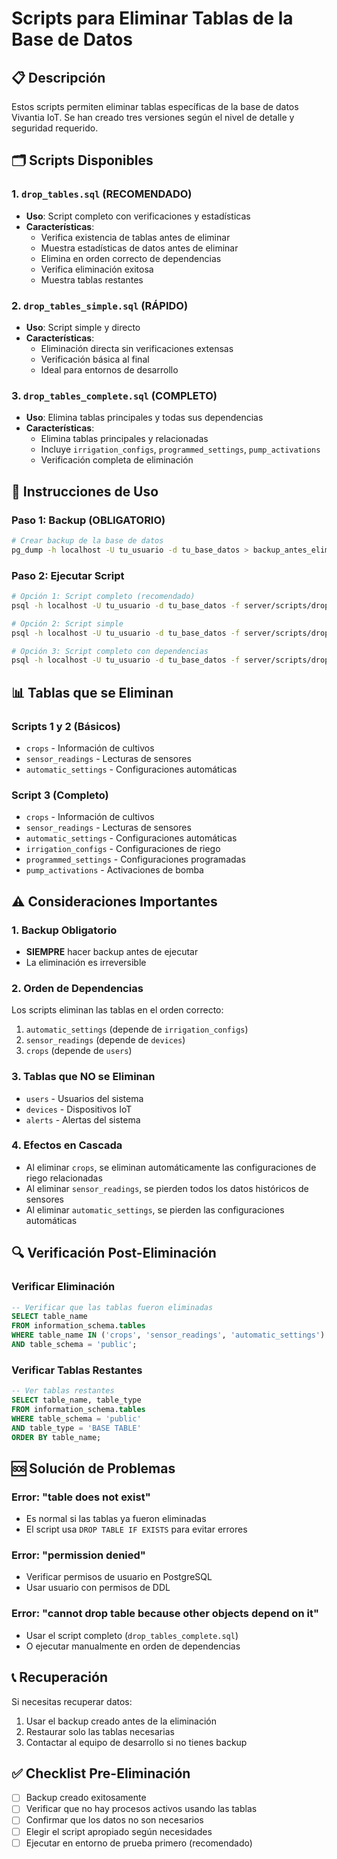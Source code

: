 # Scripts para Eliminar Tablas de la Base de Datos

## 📋 Descripción

Estos scripts permiten eliminar tablas específicas de la base de datos Vivantia IoT. Se han creado tres versiones según el nivel de detalle y seguridad requerido.

## 🗂️ Scripts Disponibles

### 1. `drop_tables.sql` (RECOMENDADO)
- **Uso**: Script completo con verificaciones y estadísticas
- **Características**:
  - Verifica existencia de tablas antes de eliminar
  - Muestra estadísticas de datos antes de eliminar
  - Elimina en orden correcto de dependencias
  - Verifica eliminación exitosa
  - Muestra tablas restantes

### 2. `drop_tables_simple.sql` (RÁPIDO)
- **Uso**: Script simple y directo
- **Características**:
  - Eliminación directa sin verificaciones extensas
  - Verificación básica al final
  - Ideal para entornos de desarrollo

### 3. `drop_tables_complete.sql` (COMPLETO)
- **Uso**: Elimina tablas principales y todas sus dependencias
- **Características**:
  - Elimina tablas principales y relacionadas
  - Incluye `irrigation_configs`, `programmed_settings`, `pump_activations`
  - Verificación completa de eliminación

## 🚀 Instrucciones de Uso

### Paso 1: Backup (OBLIGATORIO)
```bash
# Crear backup de la base de datos
pg_dump -h localhost -U tu_usuario -d tu_base_datos > backup_antes_eliminacion.sql
```

### Paso 2: Ejecutar Script
```bash
# Opción 1: Script completo (recomendado)
psql -h localhost -U tu_usuario -d tu_base_datos -f server/scripts/drop_tables.sql

# Opción 2: Script simple
psql -h localhost -U tu_usuario -d tu_base_datos -f server/scripts/drop_tables_simple.sql

# Opción 3: Script completo con dependencias
psql -h localhost -U tu_usuario -d tu_base_datos -f server/scripts/drop_tables_complete.sql
```

## 📊 Tablas que se Eliminan

### Scripts 1 y 2 (Básicos)
- `crops` - Información de cultivos
- `sensor_readings` - Lecturas de sensores
- `automatic_settings` - Configuraciones automáticas

### Script 3 (Completo)
- `crops` - Información de cultivos
- `sensor_readings` - Lecturas de sensores
- `automatic_settings` - Configuraciones automáticas
- `irrigation_configs` - Configuraciones de riego
- `programmed_settings` - Configuraciones programadas
- `pump_activations` - Activaciones de bomba

## ⚠️ Consideraciones Importantes

### 1. Backup Obligatorio
- **SIEMPRE** hacer backup antes de ejecutar
- La eliminación es irreversible

### 2. Orden de Dependencias
Los scripts eliminan las tablas en el orden correcto:
1. `automatic_settings` (depende de `irrigation_configs`)
2. `sensor_readings` (depende de `devices`)
3. `crops` (depende de `users`)

### 3. Tablas que NO se Eliminan
- `users` - Usuarios del sistema
- `devices` - Dispositivos IoT
- `alerts` - Alertas del sistema

### 4. Efectos en Cascada
- Al eliminar `crops`, se eliminan automáticamente las configuraciones de riego relacionadas
- Al eliminar `sensor_readings`, se pierden todos los datos históricos de sensores
- Al eliminar `automatic_settings`, se pierden las configuraciones automáticas

## 🔍 Verificación Post-Eliminación

### Verificar Eliminación
```sql
-- Verificar que las tablas fueron eliminadas
SELECT table_name 
FROM information_schema.tables 
WHERE table_name IN ('crops', 'sensor_readings', 'automatic_settings')
AND table_schema = 'public';
```

### Verificar Tablas Restantes
```sql
-- Ver tablas restantes
SELECT table_name, table_type
FROM information_schema.tables 
WHERE table_schema = 'public'
AND table_type = 'BASE TABLE'
ORDER BY table_name;
```

## 🆘 Solución de Problemas

### Error: "table does not exist"
- Es normal si las tablas ya fueron eliminadas
- El script usa `DROP TABLE IF EXISTS` para evitar errores

### Error: "permission denied"
- Verificar permisos de usuario en PostgreSQL
- Usar usuario con permisos de DDL

### Error: "cannot drop table because other objects depend on it"
- Usar el script completo (`drop_tables_complete.sql`)
- O ejecutar manualmente en orden de dependencias

## 📞 Recuperación

Si necesitas recuperar datos:
1. Usar el backup creado antes de la eliminación
2. Restaurar solo las tablas necesarias
3. Contactar al equipo de desarrollo si no tienes backup

## ✅ Checklist Pre-Eliminación

- [ ] Backup creado exitosamente
- [ ] Verificar que no hay procesos activos usando las tablas
- [ ] Confirmar que los datos no son necesarios
- [ ] Elegir el script apropiado según necesidades
- [ ] Ejecutar en entorno de prueba primero (recomendado)
